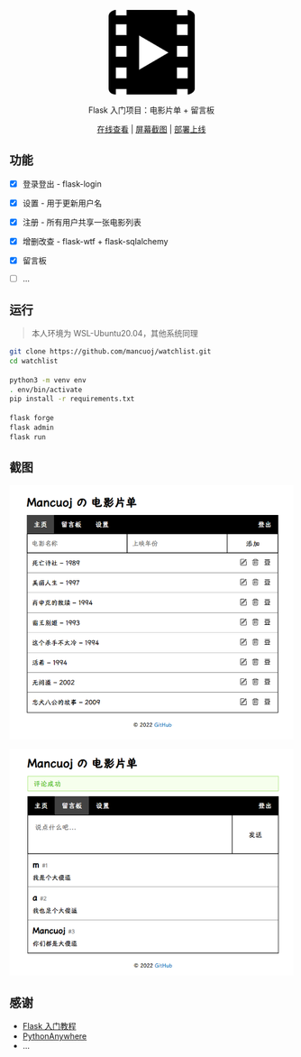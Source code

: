 <p align="center">
    <a href="https://mancuoj.pythonanywhere.com/" target="_blank">
        <img src="./assets/M.png" alt="logo" height="150"/>
    </a>
</p>

<p align="center">
Flask 入门项目：电影片单 + 留言板
</p>

<p align="center">
    <a href="https://mancuoj.pythonanywhere.com/" target="_blank">在线查看</a> |
    <a href="#截图">屏幕截图</a> |
    <a href="https://tutorial.helloflask.com/deploy/" target="_blank">部署上线</a>
</p>


## 功能

- [x]  登录登出 - flask-login
- [x]  设置 - 用于更新用户名
- [x]  注册 - 所有用户共享一张电影列表
- [x]  增删改查 - flask-wtf + flask-sqlalchemy
- [x]  留言板
- [ ]  ...


## 运行

> 本人环境为 WSL-Ubuntu20.04，其他系统同理

```sh
git clone https://github.com/mancuoj/watchlist.git
cd watchlist

python3 -m venv env
. env/bin/activate
pip install -r requirements.txt

flask forge
flask admin
flask run
```

## 截图

<p align="center">
    <img src="./assets/sc1.png"/>
</p>

<p align="center">
    <img src="./assets/sc2.png" />
</p>

## 感谢

- [Flask 入门教程](https://tutorial.helloflask.com/)
- [PythonAnywhere](https://www.pythonanywhere.com/)
- ...